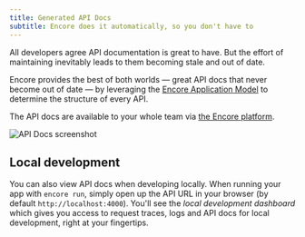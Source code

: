 ```yaml
---
title: Generated API Docs
subtitle: Encore does it automatically, so you don't have to
---
```


All developers agree API documentation is great to have.
But the effort of maintaining inevitably leads to them becoming stale and out of date.

Encore provides the best of both worlds &mdash; great API docs that never become out of date &mdash;
by leveraging the [Encore Application Model](../application-model) to determine the structure of every API.

The API docs are available to your whole team via [the Encore platform](https://app.encore.dev).

![API Docs screenshot](/assets/img/api-docs-screenshot.png)

## Local development

You can also view API docs when developing locally.
When running your app with `encore run`, simply open up the API URL in your browser (by default `http://localhost:4000`).
You'll see the *local development dashboard* which gives you access to
request traces, logs and API docs for local development, right at your fingertips.